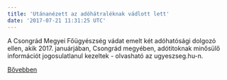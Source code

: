 ```yaml
---
title: 'Utánanézett az adóhátraléknak vádlott lett'
date: '2017-07-21 11:31:25 UTC'
---
```


A Csongrád Megyei Főügyészség vádat emelt két adóhatósági dolgozó ellen, akik 2017. januárjában, Csongrád megyében, adótitoknak minősülő információt jogosulatlanul kezeltek - olvasható az ugyeszseg.hu-n.


[Bővebben](http://ift.tt/2tNpyDs)
